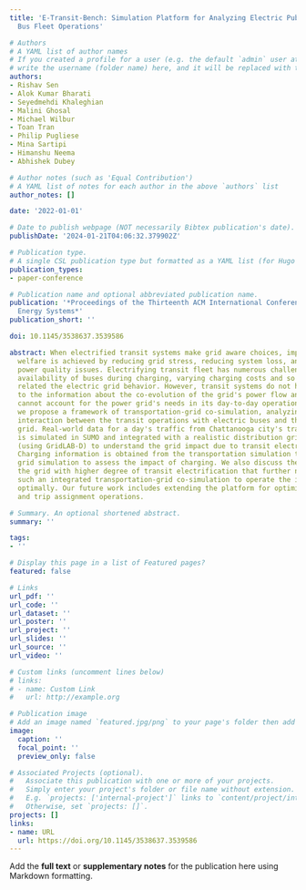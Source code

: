 ```yaml
---
title: 'E-Transit-Bench: Simulation Platform for Analyzing Electric Public Transit
  Bus Fleet Operations'

# Authors
# A YAML list of author names
# If you created a profile for a user (e.g. the default `admin` user at `content/authors/admin/`), 
# write the username (folder name) here, and it will be replaced with their full name and linked to their profile.
authors:
- Rishav Sen
- Alok Kumar Bharati
- Seyedmehdi Khaleghian
- Malini Ghosal
- Michael Wilbur
- Toan Tran
- Philip Pugliese
- Mina Sartipi
- Himanshu Neema
- Abhishek Dubey

# Author notes (such as 'Equal Contribution')
# A YAML list of notes for each author in the above `authors` list
author_notes: []

date: '2022-01-01'

# Date to publish webpage (NOT necessarily Bibtex publication's date).
publishDate: '2024-01-21T04:06:32.379902Z'

# Publication type.
# A single CSL publication type but formatted as a YAML list (for Hugo requirements).
publication_types:
- paper-conference

# Publication name and optional abbreviated publication name.
publication: '*Proceedings of the Thirteenth ACM International Conference on Future
  Energy Systems*'
publication_short: ''

doi: 10.1145/3538637.3539586

abstract: When electrified transit systems make grid aware choices, improved social
  welfare is achieved by reducing grid stress, reducing system loss, and minimizing
  power quality issues. Electrifying transit fleet has numerous challenges like non
  availability of buses during charging, varying charging costs and so on, that are
  related the electric grid behavior. However, transit systems do not have access
  to the information about the co-evolution of the grid's power flow and therefore
  cannot account for the power grid's needs in its day-to-day operation. In this paper
  we propose a framework of transportation-grid co-simulation, analyzing the spatio-temporal
  interaction between the transit operations with electric buses and the power distribution
  grid. Real-world data for a day's traffic from Chattanooga city's transit system
  is simulated in SUMO and integrated with a realistic distribution grid simulation
  (using GridLAB-D) to understand the grid impact due to transit electrification.
  Charging information is obtained from the transportation simulation to feed into
  grid simulation to assess the impact of charging. We also discuss the impact to
  the grid with higher degree of transit electrification that further necessitates
  such an integrated transportation-grid co-simulation to operate the integrated system
  optimally. Our future work includes extending the platform for optimizing the charging
  and trip assignment operations.

# Summary. An optional shortened abstract.
summary: ''

tags:
- ''

# Display this page in a list of Featured pages?
featured: false

# Links
url_pdf: ''
url_code: ''
url_dataset: ''
url_poster: ''
url_project: ''
url_slides: ''
url_source: ''
url_video: ''

# Custom links (uncomment lines below)
# links:
# - name: Custom Link
#   url: http://example.org

# Publication image
# Add an image named `featured.jpg/png` to your page's folder then add a caption below.
image:
  caption: ''
  focal_point: ''
  preview_only: false

# Associated Projects (optional).
#   Associate this publication with one or more of your projects.
#   Simply enter your project's folder or file name without extension.
#   E.g. `projects: ['internal-project']` links to `content/project/internal-project/index.md`.
#   Otherwise, set `projects: []`.
projects: []
links:
- name: URL
  url: https://doi.org/10.1145/3538637.3539586
---
```


Add the **full text** or **supplementary notes** for the publication here using Markdown formatting.
